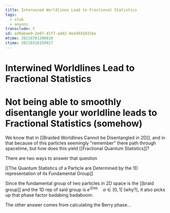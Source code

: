 ```yaml
---
title: Interwined Worldlines Lead to Fractional Statistics
tags:
  - stub
  - anyons
transclude: t
id: ed9abae9-2e87-41f7-add2-0e436d1831be
mtime: 20210701200810
ctime: 20210316150917
---
```


# Interwined Worldlines Lead to Fractional Statistics

# Not being able to smoothly disentangle your worldline leads to Fractional Statistics (somehow)

We know that in [[Braided Worldlines Cannot be Disentangled in 2D]], and in that because of this particles seemingly "remember" there path through spacetime, but how does this yield [[Fractional Quantum Statistics]]?

There are two ways to answer that question

[[The Quantum Statistics of a Particle are Determined by the 1D representation of its Fundamental Group]]

Since the fundamental group of two particles in 2D space is the [[braid group]] and the 1D rep of said group is  $e^{i2\pi\alpha}\quad\alpha\in[0,1]$ (why?), it also picks up that phase factor badabing badaboom.

The other answer comes from calculating the Berry phase...
